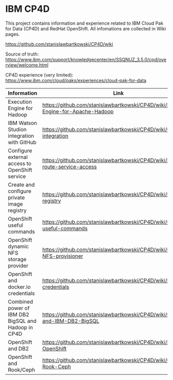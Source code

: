 # IBM CP4D

This project contains information and experience related to IBM Cloud Pak for Data (CP4D) and RedHat OpenShift. All infomations are collected in Wiki pages.

https://github.com/stanislawbartkowski/CP4D/wiki

Source of truth: https://www.ibm.com/support/knowledgecenter/en/SSQNUZ_3.5.0/cpd/overview/welcome.html

CP4D experience (very limited): https://www.ibm.com/cloud/paks/experiences/cloud-pak-for-data

| Information | Link
| -----------|--------------|
| Execution Engine for Hadoop | https://github.com/stanislawbartkowski/CP4D/wiki/Execution-Engine-for-Apache-Hadoop |
| IBM Watson Studion integration with GitHub | https://github.com/stanislawbartkowski/CP4D/wiki/Git-integration |
| Configure external access to OpenShift service  | https://github.com/stanislawbartkowski/CP4D/wiki/External-route-service-access
| Create and configure private image registry | https://github.com/stanislawbartkowski/CP4D/wiki/Private-registry
| OpenShift useful commands | https://github.com/stanislawbartkowski/CP4D/wiki/OpenShift-useful-commands
| OpenShift dynamic NFS storage provider | https://github.com/stanislawbartkowski/CP4D/wiki/OpenShift-NFS-provisioner
| OpenShift and docker.io credentials | https://github.com/stanislawbartkowski/CP4D/wiki/Docker.io-credentials
| Combined power of IBM DB2 BigSQL and Hadoop in CP4D | https://github.com/stanislawbartkowski/CP4D/wiki/CP4D-and-IBM-DB2-BigSQL
| OpenShift and DB2 | https://github.com/stanislawbartkowski/CP4D/wiki/DB2-OpenShift
| OpenShift and Rook/Ceph | https://github.com/stanislawbartkowski/CP4D/wiki/OpenShift-Rook-Ceph
